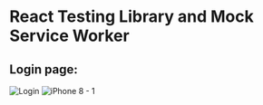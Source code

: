 # React Testing Library and Mock Service Worker

## Login page:
![Login](https://user-images.githubusercontent.com/99620815/206900546-7b7004d4-c145-49b8-8c69-5528f1ffc8ec.png)
![iPhone 8 - 1](https://user-images.githubusercontent.com/99620815/206900550-9d000566-29a0-4222-aabd-854af7f4c679.png)

